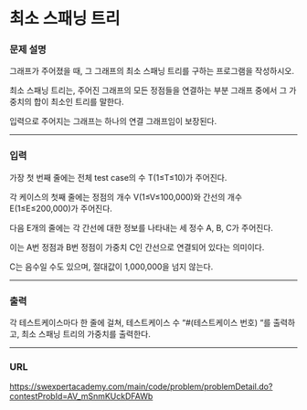 # 최소 스패닝 트리

### 문제 설명

그래프가 주어졌을 때, 그 그래프의 최소 스패닝 트리를 구하는 프로그램을 작성하시오.

최소 스패닝 트리는, 주어진 그래프의 모든 정점들을 연결하는 부분 그래프 중에서 그 가중치의 합이 최소인 트리를 말한다.

입력으로 주어지는 그래프는 하나의 연결 그래프임이 보장된다.

-----------
### 입력

가장 첫 번째 줄에는 전체 test case의 수 T(1≤T≤10)가 주어진다. 
 
각 케이스의 첫째 줄에는 정점의 개수 V(1≤V≤100,000)와 간선의 개수 E(1≤E≤200,000)가 주어진다.

다음 E개의 줄에는 각 간선에 대한 정보를 나타내는 세 정수 A, B, C가 주어진다.

이는 A번 정점과 B번 정점이 가중치 C인 간선으로 연결되어 있다는 의미이다.

C는 음수일 수도 있으며, 절대값이 1,000,000을 넘지 않는다.

-----------
### 출력

각 테스트케이스마다 한 줄에 걸쳐, 테스트케이스 수 “#(테스트케이스 번호) “를 출력하고,  최소 스패닝 트리의 가중치를 출력한다.

-----------
### URL

https://swexpertacademy.com/main/code/problem/problemDetail.do?contestProbId=AV_mSnmKUckDFAWb
